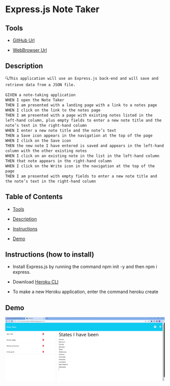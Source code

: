 # Express.js Note Taker


## Tools

  *  [GitHub Url](https://tuddat0224.github.io/Note-Taker-Express/)

  *  [WebBrowser Url](https://tuddat0224.github.io/Note-Taker-Express/)



## Description

    🔍This application will use an Express.js back-end and will save and retrieve data from a JSON file. 

    GIVEN a note-taking application
    WHEN I open the Note Taker
    THEN I am presented with a landing page with a link to a notes page
    WHEN I click on the link to the notes page
    THEN I am presented with a page with existing notes listed in the left-hand column, plus empty fields to enter a new note title and the note’s text in the right-hand column
    WHEN I enter a new note title and the note’s text
    THEN a Save icon appears in the navigation at the top of the page
    WHEN I click on the Save icon
    THEN the new note I have entered is saved and appears in the left-hand column with the other existing notes
    WHEN I click on an existing note in the list in the left-hand column
    THEN that note appears in the right-hand column
    WHEN I click on the Write icon in the navigation at the top of the page
    THEN I am presented with empty fields to enter a new note title and the note’s text in the right-hand column

## Table of Contents

* [Tools](#tools)

* [Description](#description)

* [Instructions](#instructions-how-to-install)

* [Demo](#demo)

## Instructions (how to install)

* Install Express.js by running the command npm init -y and then npm i express.

* Download [Heroku CLI](https://devcenter.heroku.com/articles/heroku-cli)

* To make a new Heroku application, enter the command heroku create<app-name>

## Demo

![Alt text](public/images/Screenshot%202023-04-24%20153301.png)



